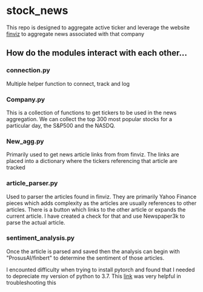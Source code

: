 # stock_news

This repo is designed to aggregate active ticker and leverage the website [finviz](www.finviz.com) to aggregate news associated with that company

## How do the modules interact with each other...

### connection.py
Multiple helper function to connect, track and log 

### Company.py
This is a collection of functions to get tickers to be used in the news aggregation.  We can collect the top 300 most popular stocks for a particular day, the S&P500 and the NASDQ.

### New_agg.py
Primarily used to get news article links from from finviz.  The links are placed into a dictionary where the tickers referencing that article are tracked

### article_parser.py
Used to parser the articles found in finviz.  They are primarily Yahoo Finance pieces which adds complexity as the articles are usually references to other articles.  There is a button which links to the other article or expands the current article.  I have created a check for that and use Newspaper3k to parse the actual article.  

### sentiment_analysis.py
Once the article is parsed and saved then the analysis can begin with "ProsusAI/finbert" to determine the sentiment of those articles.

I encounted difficulty when trying to install pytorch and found that I needed to depreciate my version of python to 3.7.  This [link](https://stackoverflow.com/questions/62898911/how-to-downgrade-python-version-from-3-8-to-3-7-mac) was very helpful in troubleshooting this



